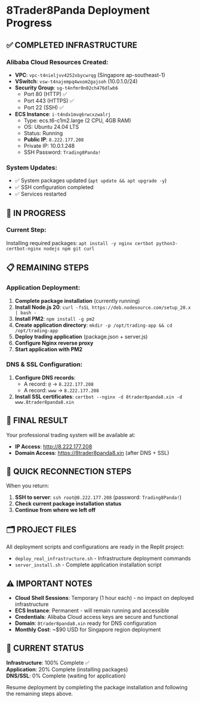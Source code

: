 # 8Trader8Panda Deployment Progress

## ✅ COMPLETED INFRASTRUCTURE

### Alibaba Cloud Resources Created:
- **VPC**: `vpc-t4nieljvv4252xbycwrqg` (Singapore ap-southeast-1)
- **VSwitch**: `vsw-t4najempq4wxom2gajsoh` (10.0.1.0/24)
- **Security Group**: `sg-t4nfmr0n02ch476dlwb6`
  - Port 80 (HTTP) ✅
  - Port 443 (HTTPS) ✅  
  - Port 22 (SSH) ✅
- **ECS Instance**: `i-t4ndx1mvq6rwcxzwalrj`
  - Type: ecs.t6-c1m2.large (2 CPU, 4GB RAM)
  - OS: Ubuntu 24.04 LTS
  - Status: Running
  - **Public IP**: `8.222.177.208`
  - Private IP: 10.0.1.248
  - SSH Password: `Trading8Panda!`

### System Updates:
- ✅ System packages updated (`apt update && apt upgrade -y`)
- ✅ SSH configuration completed
- ✅ Services restarted

## 🔄 IN PROGRESS

### Current Step:
Installing required packages: `apt install -y nginx certbot python3-certbot-nginx nodejs npm git curl`

## 📋 REMAINING STEPS

### Application Deployment:
1. **Complete package installation** (currently running)
2. **Install Node.js 20**: `curl -fsSL https://deb.nodesource.com/setup_20.x | bash -`
3. **Install PM2**: `npm install -g pm2`
4. **Create application directory**: `mkdir -p /opt/trading-app && cd /opt/trading-app`
5. **Deploy trading application** (package.json + server.js)
6. **Configure Nginx reverse proxy**
7. **Start application with PM2**

### DNS & SSL Configuration:
1. **Configure DNS records**:
   - A record: `@` → `8.222.177.208`
   - A record: `www` → `8.222.177.208`
2. **Install SSL certificates**: `certbot --nginx -d 8trader8panda8.xin -d www.8trader8panda8.xin`

## 🚀 FINAL RESULT

Your professional trading system will be available at:
- **IP Access**: http://8.222.177.208
- **Domain Access**: https://8trader8panda8.xin (after DNS + SSL)

## 📝 QUICK RECONNECTION STEPS

When you return:
1. **SSH to server**: `ssh root@8.222.177.208` (password: `Trading8Panda!`)
2. **Check current package installation status**
3. **Continue from where we left off**

## 🗂️ PROJECT FILES

All deployment scripts and configurations are ready in the Replit project:
- `deploy_real_infrastructure.sh` - Infrastructure deployment commands
- `server_install.sh` - Complete application installation script

## ⚠️ IMPORTANT NOTES

- **Cloud Shell Sessions**: Temporary (1 hour each) - no impact on deployed infrastructure
- **ECS Instance**: Permanent - will remain running and accessible
- **Credentials**: Alibaba Cloud access keys are secure and functional
- **Domain**: `8trader8panda8.xin` ready for DNS configuration
- **Monthly Cost**: ~$90 USD for Singapore region deployment

## 🎯 CURRENT STATUS

**Infrastructure**: 100% Complete ✅  
**Application**: 20% Complete (installing packages)  
**DNS/SSL**: 0% Complete (waiting for application)

Resume deployment by completing the package installation and following the remaining steps above.